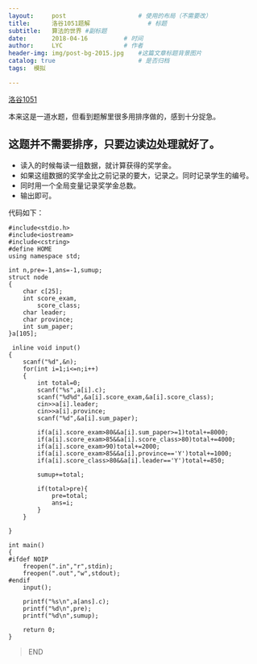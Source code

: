 ```yaml
---
layout:     post   				    # 使用的布局（不需要改）
title:      洛谷1051题解 				# 标题 
subtitle:   算法的世界 #副标题
date:       2018-04-16			# 时间
author:     LYC					# 作者
header-img: img/post-bg-2015.jpg 	#这篇文章标题背景图片
catalog: true 						# 是否归档
tags:  模拟

---
```


[洛谷1051](https://www.luogu.org/problemnew/show/P1051)

本来这是一道水题，但看到题解里很多用排序做的，感到十分捉急。

## 这题并不需要排序，只要边读边处理就好了。

- 读入的时候每读一组数据，就计算获得的奖学金。
- 如果这组数据的奖学金比之前记录的要大，记录之。同时记录学生的编号。
- 同时用一个全局变量记录奖学金总数。
- 输出即可。

代码如下：
```
#include<stdio.h>
#include<iostream>
#include<cstring>
#define HOME
using namespace std;

int n,pre=-1,ans=-1,sumup;
struct node
{
    char c[25];
    int score_exam,
        score_class;
    char leader;
    char province;
    int sum_paper;
}a[105];

 inline void input()
{
    scanf("%d",&n);
    for(int i=1;i<=n;i++)
    {
        int total=0;
        scanf("%s",a[i].c);
        scanf("%d%d",&a[i].score_exam,&a[i].score_class);
        cin>>a[i].leader;
        cin>>a[i].province;
        scanf("%d",&a[i].sum_paper);
        
        if(a[i].score_exam>80&&a[i].sum_paper>=1)total+=8000;
        if(a[i].score_exam>85&&a[i].score_class>80)total+=4000;
        if(a[i].score_exam>90)total+=2000;
        if(a[i].score_exam>85&&a[i].province=='Y')total+=1000;
        if(a[i].score_class>80&&a[i].leader=='Y')total+=850;
        
        sumup+=total;
        
        if(total>pre){
            pre=total;
            ans=i;
        }
    }
    
}

int main()
{
#ifdef NOIP
    freopen(".in","r",stdin);
    freopen(".out","w",stdout);
#endif
    input();
    
    printf("%s\n",a[ans].c);
    printf("%d\n",pre);
    printf("%d\n",sumup);
    
    return 0;
}
```
> END
